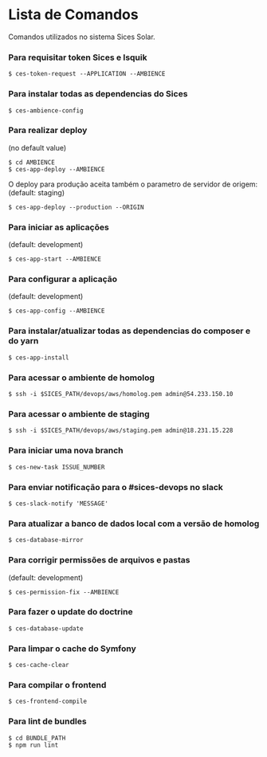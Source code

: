 Lista de Comandos
=================

Comandos utilizados no sistema Sices Solar.

### Para requisitar token Sices e Isquik
```
$ ces-token-request --APPLICATION --AMBIENCE
```

### Para instalar todas as dependencias do Sices
```
$ ces-ambience-config
```

### Para realizar deploy
(no default value)
```
$ cd AMBIENCE
$ ces-app-deploy --AMBIENCE
```
O deploy para produção aceita também o parametro de servidor de origem:
(default: staging)
```
$ ces-app-deploy --production --ORIGIN
```

### Para iniciar as aplicações
(default: development)
```
$ ces-app-start --AMBIENCE
```

### Para configurar a aplicação
(default: development)
```
$ ces-app-config --AMBIENCE
```

### Para instalar/atualizar todas as dependencias do composer e do yarn
```
$ ces-app-install
```

### Para acessar o ambiente de homolog
```
$ ssh -i $SICES_PATH/devops/aws/homolog.pem admin@54.233.150.10
```

### Para acessar o ambiente de staging
```
$ ssh -i $SICES_PATH/devops/aws/staging.pem admin@18.231.15.228
```

### Para iniciar uma nova branch
```
$ ces-new-task ISSUE_NUMBER
```

### Para enviar notificação para o #sices-devops no slack
```
$ ces-slack-notify 'MESSAGE'
```

### Para atualizar a banco de dados local com a versão de homolog
```
$ ces-database-mirror
```

### Para corrigir permissões de arquivos e pastas
(default: development)
```
$ ces-permission-fix --AMBIENCE
```

### Para fazer o update do doctrine
```
$ ces-database-update
```

### Para limpar o cache do Symfony
```
$ ces-cache-clear
```

### Para compilar o frontend
```
$ ces-frontend-compile
```

### Para lint de bundles
```
$ cd BUNDLE_PATH
$ npm run lint
```
